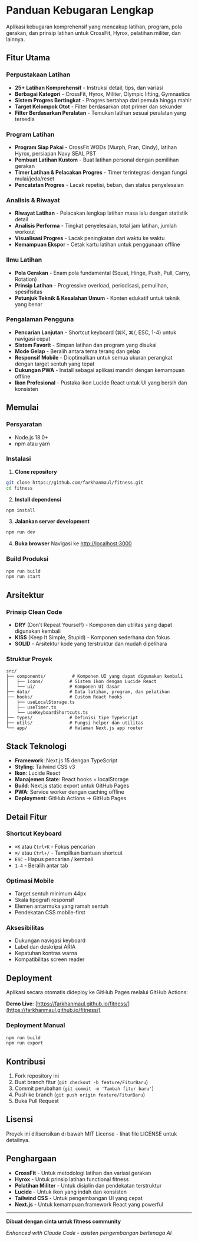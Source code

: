 # Panduan Kebugaran Lengkap

Aplikasi kebugaran komprehensif yang mencakup latihan, program, pola gerakan, dan prinsip latihan untuk CrossFit, Hyrox, pelatihan militer, dan lainnya.

## **Fitur Utama**

### **Perpustakaan Latihan**
- **25+ Latihan Komprehensif** - Instruksi detail, tips, dan variasi
- **Berbagai Kategori** - CrossFit, Hyrox, Militer, Olympic lifting, Gymnastics
- **Sistem Progres Bertingkat** - Progres bertahap dari pemula hingga mahir
- **Target Kelompok Otot** - Filter berdasarkan otot primer dan sekunder
- **Filter Berdasarkan Peralatan** - Temukan latihan sesuai peralatan yang tersedia

### **Program Latihan**
- **Program Siap Pakai** - CrossFit WODs (Murph, Fran, Cindy), latihan Hyrox, persiapan Navy SEAL PST
- **Pembuat Latihan Kustom** - Buat latihan personal dengan pemilihan gerakan
- **Timer Latihan & Pelacakan Progres** - Timer terintegrasi dengan fungsi mulai/jeda/reset
- **Pencatatan Progres** - Lacak repetisi, beban, dan status penyelesaian

### **Analisis & Riwayat**
- **Riwayat Latihan** - Pelacakan lengkap latihan masa lalu dengan statistik detail
- **Analisis Performa** - Tingkat penyelesaian, total jam latihan, jumlah workout
- **Visualisasi Progres** - Lacak peningkatan dari waktu ke waktu
- **Kemampuan Ekspor** - Cetak kartu latihan untuk penggunaan offline

### **Ilmu Latihan**
- **Pola Gerakan** - Enam pola fundamental (Squat, Hinge, Push, Pull, Carry, Rotation)
- **Prinsip Latihan** - Progressive overload, periodisasi, pemulihan, spesifisitas
- **Petunjuk Teknik & Kesalahan Umum** - Konten edukatif untuk teknik yang benar

### **Pengalaman Pengguna**
- **Pencarian Lanjutan** - Shortcut keyboard (⌘K, ⌘/, ESC, 1-4) untuk navigasi cepat
- **Sistem Favorit** - Simpan latihan dan program yang disukai
- **Mode Gelap** - Beralih antara tema terang dan gelap
- **Responsif Mobile** - Dioptimalkan untuk semua ukuran perangkat dengan target sentuh yang tepat
- **Dukungan PWA** - Install sebagai aplikasi mandiri dengan kemampuan offline
- **Ikon Profesional** - Pustaka ikon Lucide React untuk UI yang bersih dan konsisten

## **Memulai**

### Persyaratan
- Node.js 18.0+ 
- npm atau yarn

### Instalasi

1. **Clone repository**
```bash
git clone https://github.com/farkhanmaul/fitness.git
cd fitness
```

2. **Install dependensi**
```bash
npm install
```

3. **Jalankan server development**
```bash
npm run dev
```

4. **Buka browser**
Navigasi ke [http://localhost:3000](http://localhost:3000)

### Build Produksi
```bash
npm run build
npm run start
```

## **Arsitektur**

### Prinsip Clean Code
- **DRY** (Don't Repeat Yourself) - Komponen dan utilitas yang dapat digunakan kembali
- **KISS** (Keep It Simple, Stupid) - Komponen sederhana dan fokus
- **SOLID** - Arsitektur kode yang terstruktur dan mudah dipelihara

### Struktur Proyek
```
src/
├── components/          # Komponen UI yang dapat digunakan kembali
│   ├── icons/          # Sistem ikon dengan Lucide React
│   └── ui/             # Komponen UI dasar
├── data/               # Data latihan, program, dan pelatihan
├── hooks/              # Custom React hooks
│   ├── useLocalStorage.ts
│   ├── useTimer.ts
│   └── useKeyboardShortcuts.ts
├── types/              # Definisi tipe TypeScript
├── utils/              # Fungsi helper dan utilitas
└── app/                # Halaman Next.js app router
```

## **Stack Teknologi**

- **Framework**: Next.js 15 dengan TypeScript
- **Styling**: Tailwind CSS v3
- **Ikon**: Lucide React
- **Manajemen State**: React hooks + localStorage
- **Build**: Next.js static export untuk GitHub Pages
- **PWA**: Service worker dengan caching offline
- **Deployment**: GitHub Actions → GitHub Pages

## **Detail Fitur**

### Shortcut Keyboard
- `⌘K` atau `Ctrl+K` - Fokus pencarian
- `⌘/` atau `Ctrl+/` - Tampilkan bantuan shortcut
- `ESC` - Hapus pencarian / kembali
- `1-4` - Beralih antar tab

### Optimasi Mobile
- Target sentuh minimum 44px
- Skala tipografi responsif
- Elemen antarmuka yang ramah sentuh
- Pendekatan CSS mobile-first

### Aksesibilitas
- Dukungan navigasi keyboard
- Label dan deskripsi ARIA
- Kepatuhan kontras warna
- Kompatibilitas screen reader

## **Deployment**

Aplikasi secara otomatis dideploy ke GitHub Pages melalui GitHub Actions:

**Demo Live**: [https://farkhanmaul.github.io/fitness/](https://farkhanmaul.github.io/fitness/)

### Deployment Manual
```bash
npm run build
npm run export
```

## **Kontribusi**

1. Fork repository ini
2. Buat branch fitur (`git checkout -b feature/FiturBaru`)
3. Commit perubahan (`git commit -m 'Tambah fitur baru'`)
4. Push ke branch (`git push origin feature/FiturBaru`)
5. Buka Pull Request

## **Lisensi**

Proyek ini dilisensikan di bawah MIT License - lihat file LICENSE untuk detailnya.

## **Penghargaan**

- **CrossFit** - Untuk metodologi latihan dan variasi gerakan
- **Hyrox** - Untuk prinsip latihan functional fitness  
- **Pelatihan Militer** - Untuk disiplin dan pendekatan terstruktur
- **Lucide** - Untuk ikon yang indah dan konsisten
- **Tailwind CSS** - Untuk pengembangan UI yang cepat
- **Next.js** - Untuk kemampuan framework React yang powerful

---

**Dibuat dengan cinta untuk fitness community**

*Enhanced with Claude Code - asisten pengembangan bertenaga AI*
<!-- Updated: 2025-05-03 -->

<!-- Updated: 2025-05-05 -->



<!-- Updated: 2025-05-14 -->



<!-- Updated: 2025-05-19 -->


<!-- Updated: 2025-05-25 -->
<!-- Updated: 2025-05-27 -->
<!-- Updated: 2025-05-29 -->

<!-- Updated: 2025-05-31 -->
<!-- Updated: 2025-06-02 -->

<!-- Updated: 2025-06-04 -->

<!-- Updated: 2025-06-07 -->
<!-- Updated: 2025-06-09 -->

<!-- Updated: 2025-06-11 -->
<!-- Updated: 2025-06-13 -->

<!-- Updated: 2025-06-15 -->
<!-- Updated: 2025-06-16 -->

<!-- Updated: 2025-06-21 -->

<!-- Updated: 2025-06-26 -->
<!-- Updated: 2025-06-27 -->
<!-- Updated: 2025-06-28 -->
<!-- Updated: 2025-06-30 -->




<!-- Updated: 2025-07-09 -->
<!-- Updated: 2025-07-10 -->
<!-- Updated: 2025-07-12 -->


<!-- Updated: 2025-07-17 -->


<!-- Updated: 2025-07-21 -->
<!-- Updated: 2025-07-22 -->


<!-- Updated: 2025-07-29 -->
<!-- Updated: 2025-07-31 -->
<!-- Updated: 2025-08-02 -->
<!-- Updated: 2025-08-04 -->






<!-- Updated: 2025-08-15 -->

<!-- Updated: 2025-08-18 -->
<!-- Updated: 2025-08-20 -->

<!-- Updated: 2025-08-23 -->

<!-- Updated: 2025-08-27 -->
<!-- Updated: 2025-08-28 -->



<!-- Updated: 2025-09-04 -->
<!-- Updated: 2025-09-04 -->

<!-- Updated: 2025-09-06 -->



<!-- Updated: 2025-09-12 -->

<!-- Updated: 2025-09-17 -->
<!-- Updated: 2025-09-18 -->
<!-- Updated: 2025-05-02 -->

<!-- Updated: 2025-05-04 -->
<!-- Updated: 2025-05-10 -->

<!-- Updated: 2025-05-13 -->

<!-- Updated: 2025-05-19 -->

<!-- Updated: 2025-05-22 -->
<!-- Updated: 2025-05-24 -->

<!-- Updated: 2025-05-29 -->




<!-- Updated: 2025-06-16 -->


<!-- Updated: 2025-07-01 -->


<!-- Updated: 2025-07-21 -->

<!-- Updated: 2025-07-27 -->

<!-- Updated: 2025-07-29 -->
<!-- Updated: 2025-07-30 -->

<!-- Updated: 2025-08-06 -->
